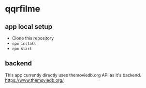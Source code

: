 # qqrfilme

## app local setup
- Clone this repository
- `npm install`
- `npm start`

## backend
This app currently directly uses themoviedb.org API as it's backend.
https://www.themoviedb.org/
